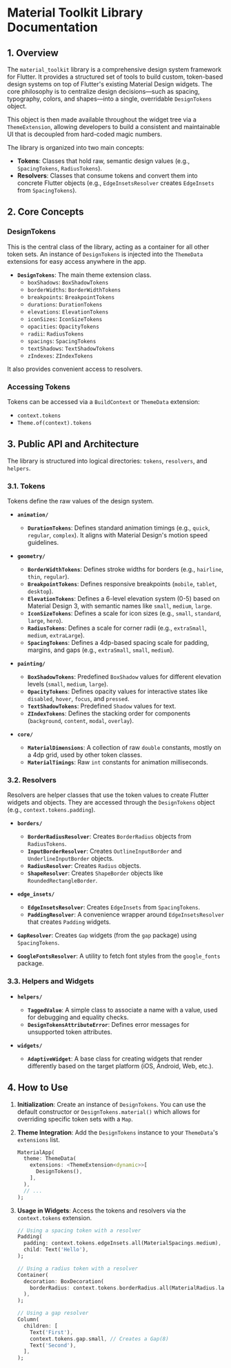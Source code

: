 # Material Toolkit Library Documentation

## 1. Overview

The `material_toolkit` library is a comprehensive design system framework for Flutter. It provides a structured set of tools to build custom, token-based design systems on top of Flutter's existing Material Design widgets. The core philosophy is to centralize design decisions—such as spacing, typography, colors, and shapes—into a single, overridable `DesignTokens` object.

This object is then made available throughout the widget tree via a `ThemeExtension`, allowing developers to build a consistent and maintainable UI that is decoupled from hard-coded magic numbers.

The library is organized into two main concepts:
- **Tokens**: Classes that hold raw, semantic design values (e.g., `SpacingTokens`, `RadiusTokens`).
- **Resolvers**: Classes that consume tokens and convert them into concrete Flutter objects (e.g., `EdgeInsetsResolver` creates `EdgeInsets` from `SpacingTokens`).

## 2. Core Concepts

### DesignTokens

This is the central class of the library, acting as a container for all other token sets. An instance of `DesignTokens` is injected into the `ThemeData` extensions for easy access anywhere in the app.

- **`DesignTokens`**: The main theme extension class.
  - `boxShadows`: `BoxShadowTokens`
  - `borderWidths`: `BorderWidthTokens`
  - `breakpoints`: `BreakpointTokens`
  - `durations`: `DurationTokens`
  - `elevations`: `ElevationTokens`
  - `iconSizes`: `IconSizeTokens`
  - `opacities`: `OpacityTokens`
  - `radii`: `RadiusTokens`
  - `spacings`: `SpacingTokens`
  - `textShadows`: `TextShadowTokens`
  - `zIndexes`: `ZIndexTokens`

It also provides convenient access to resolvers.

### Accessing Tokens

Tokens can be accessed via a `BuildContext` or `ThemeData` extension:
- `context.tokens`
- `Theme.of(context).tokens`

## 3. Public API and Architecture

The library is structured into logical directories: `tokens`, `resolvers`, and `helpers`.

### 3.1. Tokens

Tokens define the raw values of the design system.

- **`animation/`**
  - **`DurationTokens`**: Defines standard animation timings (e.g., `quick`, `regular`, `complex`). It aligns with Material Design's motion speed guidelines.

- **`geometry/`**
  - **`BorderWidthTokens`**: Defines stroke widths for borders (e.g., `hairline`, `thin`, `regular`).
  - **`BreakpointTokens`**: Defines responsive breakpoints (`mobile`, `tablet`, `desktop`).
  - **`ElevationTokens`**: Defines a 6-level elevation system (0-5) based on Material Design 3, with semantic names like `small`, `medium`, `large`.
  - **`IconSizeTokens`**: Defines a scale for icon sizes (e.g., `small`, `standard`, `large`, `hero`).
  - **`RadiusTokens`**: Defines a scale for corner radii (e.g., `extraSmall`, `medium`, `extraLarge`).
  - **`SpacingTokens`**: Defines a 4dp-based spacing scale for padding, margins, and gaps (e.g., `extraSmall`, `small`, `medium`).

- **`painting/`**
  - **`BoxShadowTokens`**: Predefined `BoxShadow` values for different elevation levels (`small`, `medium`, `large`).
  - **`OpacityTokens`**: Defines opacity values for interactive states like `disabled`, `hover`, `focus`, and `pressed`.
  - **`TextShadowTokens`**: Predefined `Shadow` values for text.
  - **`ZIndexTokens`**: Defines the stacking order for components (`background`, `content`, `modal`, `overlay`).

- **`core/`**
  - **`MaterialDimensions`**: A collection of raw `double` constants, mostly on a 4dp grid, used by other token classes.
  - **`MaterialTimings`**: Raw `int` constants for animation milliseconds.

### 3.2. Resolvers

Resolvers are helper classes that use the token values to create Flutter widgets and objects. They are accessed through the `DesignTokens` object (e.g., `context.tokens.padding`).

- **`borders/`**
  - **`BorderRadiusResolver`**: Creates `BorderRadius` objects from `RadiusTokens`.
  - **`InputBorderResolver`**: Creates `OutlineInputBorder` and `UnderlineInputBorder` objects.
  - **`RadiusResolver`**: Creates `Radius` objects.
  - **`ShapeResolver`**: Creates `ShapeBorder` objects like `RoundedRectangleBorder`.

- **`edge_insets/`**
  - **`EdgeInsetsResolver`**: Creates `EdgeInsets` from `SpacingTokens`.
  - **`PaddingResolver`**: A convenience wrapper around `EdgeInsetsResolver` that creates `Padding` widgets.

- **`GapResolver`**: Creates `Gap` widgets (from the `gap` package) using `SpacingTokens`.

- **`GoogleFontsResolver`**: A utility to fetch font styles from the `google_fonts` package.

### 3.3. Helpers and Widgets

- **`helpers/`**
  - **`TaggedValue`**: A simple class to associate a name with a value, used for debugging and equality checks.
  - **`DesignTokensAttributeError`**: Defines error messages for unsupported token attributes.

- **`widgets/`**
  - **`AdaptiveWidget`**: A base class for creating widgets that render differently based on the target platform (iOS, Android, Web, etc.).

## 4. How to Use

1.  **Initialization**: Create an instance of `DesignTokens`. You can use the default constructor or `DesignTokens.material()` which allows for overriding specific token sets with a `Map`.

2.  **Theme Integration**: Add the `DesignTokens` instance to your `ThemeData`'s `extensions` list.

    ```dart
    MaterialApp(
      theme: ThemeData(
        extensions: <ThemeExtension<dynamic>>[
          DesignTokens(),
        ],
      ),
      // ...
    );
    ```

3.  **Usage in Widgets**: Access the tokens and resolvers via the `context.tokens` extension.

    ```dart
    // Using a spacing token with a resolver
    Padding(
      padding: context.tokens.edgeInsets.all(MaterialSpacings.medium),
      child: Text('Hello'),
    );

    // Using a radius token with a resolver
    Container(
      decoration: BoxDecoration(
        borderRadius: context.tokens.borderRadius.all(MaterialRadius.large),
      ),
    );

    // Using a gap resolver
    Column(
      children: [
        Text('First'),
        context.tokens.gap.small, // Creates a Gap(8)
        Text('Second'),
      ],
    );
    ```
